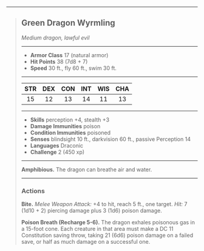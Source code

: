 ***
> ## Green Dragon Wyrmling
> *Medium dragon, lawful evil*
> 
> ***
> 
> - **Armor Class** 17 (natural armor)
> - **Hit Points** 38 (7d8 + 7)
> - **Speed** 30 ft., fly 60 ft., swim 30 ft.
> 
> ***
> 
> |STR|DEX|CON|INT|WIS|CHA|
> |:---:|:---:|:---:|:---:|:---:|:---:|
> |15|12|13|14|11|13|
> 
> ***
> 
> - **Skills** perception +4, stealth +3
> - **Damage Immunities** poison
> - **Condition Immunities** poisoned
> - **Senses** blindsight 10 ft., darkvision 60 ft., passive Perception 14
> - **Languages** Draconic
> - **Challenge** 2 (450 xp)
> 
> ***
> 
> **Amphibious.** The dragon can breathe air and water.
> 
> ***
> 
> ### Actions
> **Bite.** *Melee Weapon Attack:* +4 to hit, reach 5 ft., one target. *Hit:* 7 (1d10 + 2) piercing damage plus 3 (1d6) poison damage.
> 
> **Poison Breath (Recharge 5-6).** The dragon exhales poisonous gas in a 15-foot cone. Each creature in that area must make a DC 11 Constitution saving throw, taking 21 (6d6) poison damage on a failed save, or half as much damage on a successful one.